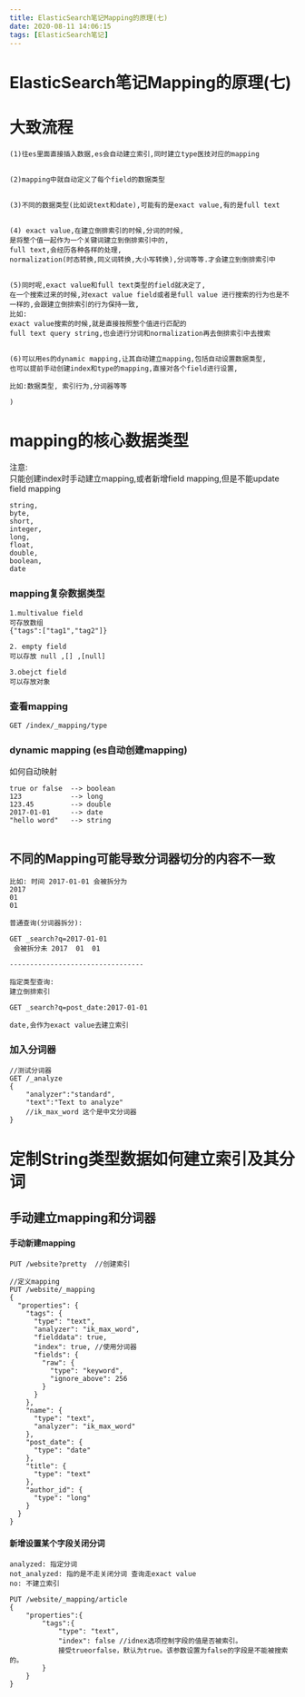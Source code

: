 ```yaml
---
title: ElasticSearch笔记Mapping的原理(七)
date: 2020-08-11 14:06:15
tags: [ElasticSearch笔记]
---
```


# ElasticSearch笔记Mapping的原理(七)
# 大致流程
```
(1)往es里面直接插入数据,es会自动建立索引,同时建立type医技对应的mapping


(2)mapping中就自动定义了每个field的数据类型


(3)不同的数据类型(比如说text和date),可能有的是exact value,有的是full text


(4) exact value,在建立倒排索引的时候,分词的时候,
是将整个值一起作为一个关键词建立到倒排索引中的,
full text,会经历各种各样的处理,
normalization(时态转换,同义词转换,大小写转换),分词等等.才会建立到倒排索引中


(5)同时呢,exact value和full text类型的field就决定了,
在一个搜索过来的时候,对exact value field或者是full value 进行搜索的行为也是不一样的,会跟建立倒排索引的行为保持一致,
比如:
exact value搜索的时候,就是直接按照整个值进行匹配的
full text query string,也会进行分词和normalization再去倒排索引中去搜索


(6)可以用es的dynamic mapping,让其自动建立mapping,包括自动设置数据类型,
也可以提前手动创建index和type的mapping,直接对各个field进行设置,

比如:数据类型, 索引行为,分词器等等

)

```
<!--more-->

# mapping的核心数据类型
注意:  
只能创建index时手动建立mapping,或者新增field mapping,但是不能update field mapping

```
string,
byte,
short,
integer,
long,
float,
double,
boolean,
date

```
### mapping复杂数据类型
```
1.multivalue field
可存放数组
{"tags":["tag1","tag2"]}

2. empty field
可以存放 null ,[] ,[null]

3.obejct field
可以存放对象
```

### 查看mapping
```
GET /index/_mapping/type

```

### dynamic mapping (es自动创建mapping)
如何自动映射  
```
true or false  --> boolean
123            --> long
123.45         --> double
2017-01-01     --> date
"hello word"   --> string


```

## 不同的Mapping可能导致分词器切分的内容不一致
```
比如: 时间 2017-01-01 会被拆分为
2017
01
01
```
```
普通查询(分词器拆分):

GET _search?q=2017-01-01
 会被拆分未 2017  01  01
 
---------------------------------

指定类型查询:
建立倒排索引

GET _search?q=post_date:2017-01-01

date,会作为exact value去建立索引
```


###  加入分词器

```
//测试分词器
GET /_analyze
{
    "analyzer":"standard",
    "text":"Text to analyze"
    //ik_max_word 这个是中文分词器
}

```

# 定制String类型数据如何建立索引及其分词 

## 手动建立mapping和分词器
#### 手动新建mapping
```
PUT /website?pretty  //创建索引

//定义mapping
PUT /website/_mapping
{
  "properties": {
    "tags": {
      "type": "text",
      "analyzer": "ik_max_word",
      "fielddata": true,
      "index": true, //使用分词器
      "fields": {
        "raw": {
          "type": "keyword",
          "ignore_above": 256
        }
      }
    },
    "name": {
      "type": "text",
      "analyzer": "ik_max_word"
    },
    "post_date": {
      "type": "date"
    },
    "title": {
      "type": "text"
    },
    "author_id": {
      "type": "long"
    }
  }
}
```
#### 新增设置某个字段关闭分词
```
analyzed: 指定分词
not_analyzed: 指的是不走关闭分词 查询走exact value
no: 不建立索引

PUT /website/_mapping/article
{
    "properties":{
        "tags":{
            "type": "text",
            "index": false //idnex选项控制字段的值是否被索引。
            接受trueorfalse，默认为true。该参数设置为false的字段是不能被搜索的。
        }
    }
}

```